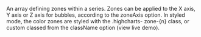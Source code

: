 An array defining zones within a series. Zones can be applied to
the X axis, Y axis or Z axis for bubbles, according to the zoneAxis
option.
In styled mode, the color zones are styled with the .highcharts-
zone-{n} class, or custom classed from the className option (view
live demo).
